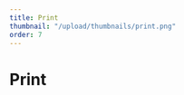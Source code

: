 ```yaml
---
title: Print
thumbnail: "/upload/thumbnails/print.png"
order: 7
---
```

# Print


<img :src="$withBase('/upload/print.png')" style="  margin-left: auto;
  margin-right: auto;max-width:1024px; display: block;">



